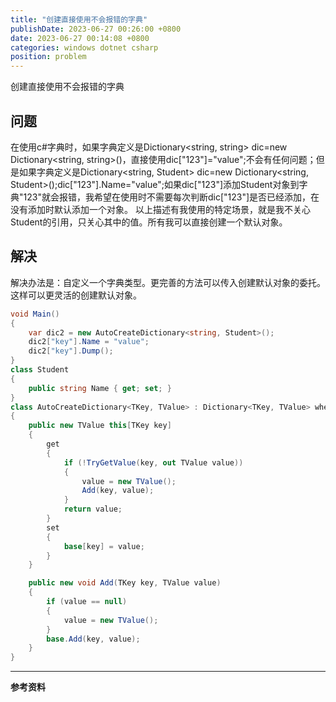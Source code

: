 ```yaml
---
title: "创建直接使用不会报错的字典"
publishDate: 2023-06-27 00:26:00 +0800
date: 2023-06-27 00:14:08 +0800
categories: windows dotnet csharp
position: problem
---
```


创建直接使用不会报错的字典

<div id="toc"></div>

## 问题

在使用c#字典时，如果字典定义是Dictionary<string, string> dic=new Dictionary<string, string>()，直接使用dic["123"]="value";不会有任何问题；但是如果字典定义是Dictionary<string, Student> dic=new Dictionary<string, Student>();dic["123"].Name="value";如果dic["123"]添加Student对象到字典"123"就会报错，我希望在使用时不需要每次判断dic["123"]是否已经添加，在没有添加时默认添加一个对象。
以上描述有我使用的特定场景，就是我不关心Student的引用，只关心其中的值。所有我可以直接创建一个默认对象。

## 解决

解决办法是：自定义一个字典类型。更完善的方法可以传入创建默认对象的委托。这样可以更灵活的创建默认对象。
```csharp
void Main()
{
	var dic2 = new AutoCreateDictionary<string, Student>();
	dic2["key"].Name = "value";
	dic2["key"].Dump();
}
class Student
{
	public string Name { get; set; }
}
class AutoCreateDictionary<TKey, TValue> : Dictionary<TKey, TValue> where TValue : new()
{
	public new TValue this[TKey key]
	{
		get
		{
			if (!TryGetValue(key, out TValue value))
			{
				value = new TValue();
				Add(key, value);
			}
			return value;
		}
		set
		{
			base[key] = value;
		}
	}

	public new void Add(TKey key, TValue value)
	{
		if (value == null)
		{
			value = new TValue();
		}
		base.Add(key, value);
	}
}

```

---

**参考资料**


